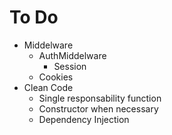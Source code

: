 # To Do
- Middelware
	- AuthMiddelware
		- Session
	- Cookies
- Clean Code
	- Single responsability function
	- Constructor when necessary
	- Dependency Injection
